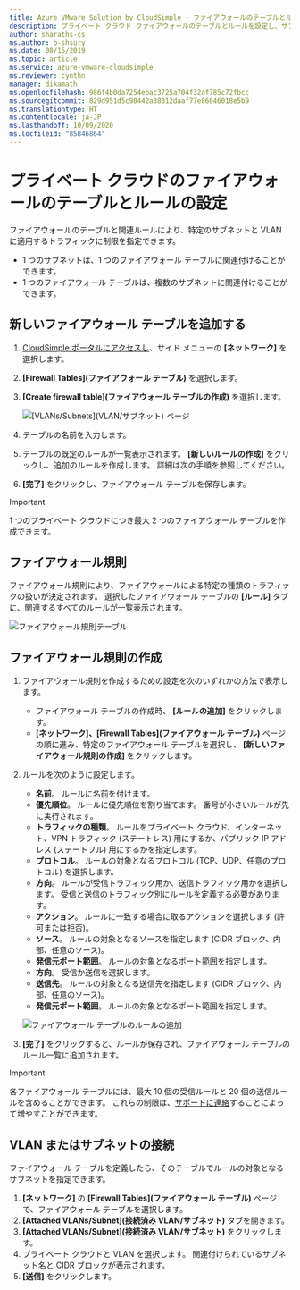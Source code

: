 ```yaml
---
title: Azure VMware Solution by CloudSimple - ファイアウォールのテーブルとルールの設定
description: プライベート クラウド ファイアウォールのテーブルとルールを設定し、サブネットと VLAN でトラフィックを制限する方法について説明します。
author: sharaths-cs
ms.author: b-shsury
ms.date: 08/15/2019
ms.topic: article
ms.service: azure-vmware-cloudsimple
ms.reviewer: cynthn
manager: dikamath
ms.openlocfilehash: 986f4b0da7254ebac3725a704f32af785c72fbcc
ms.sourcegitcommit: 829d951d5c90442a38012daaf77e86046018e5b9
ms.translationtype: HT
ms.contentlocale: ja-JP
ms.lasthandoff: 10/09/2020
ms.locfileid: "85846864"
---
```

# <a name="set-up-firewall-tables-and-rules-for-private-clouds"></a>プライベート クラウドのファイアウォールのテーブルとルールの設定

ファイアウォールのテーブルと関連ルールにより、特定のサブネットと VLAN に適用するトラフィックに制限を指定できます。

* 1 つのサブネットは、1 つのファイアウォール テーブルに関連付けることができます。
* 1 つのファイアウォール テーブルは、複数のサブネットに関連付けることができます。

## <a name="add-a-new-firewall-table"></a>新しいファイアウォール テーブルを追加する

1. [CloudSimple ポータルにアクセスし](access-cloudsimple-portal.md)、サイド メニューの **[ネットワーク]** を選択します。
2. **[Firewall Tables]\(ファイアウォール テーブル\)** を選択します。
3. **[Create firewall table]\(ファイアウォール テーブルの作成\)** を選択します。

    ![[VLANs/Subnets]\(VLAN/サブネット\) ページ](media/firewall-tables-page.png)

4. テーブルの名前を入力します。
5. テーブルの既定のルールが一覧表示されます。 **[新しいルールの作成]** をクリックし、追加のルールを作成します。 詳細は次の手順を参照してください。
6. **[完了]** をクリックし、ファイアウォール テーブルを保存します。

> [!IMPORTANT]
> 1 つのプライベート クラウドにつき最大 2 つのファイアウォール テーブルを作成できます。

## <a name="firewall-rules"></a>ファイアウォール規則

ファイアウォール規則により、ファイアウォールによる特定の種類のトラフィックの扱いが決定されます。 選択したファイアウォール テーブルの **[ルール]** タブに、関連するすべてのルールが一覧表示されます。

![ファイアウォール規則テーブル](media/firewall-rules-tab.png)

## <a name="create-a-firewall-rule"></a>ファイアウォール規則の作成

1. ファイアウォール規則を作成するための設定を次のいずれかの方法で表示します。
    * ファイアウォール テーブルの作成時、 **[ルールの追加]** をクリックします。
    * **[ネットワーク]、[Firewall Tables]\(ファイアウォール テーブル\)** ページの順に進み、特定のファイアウォール テーブルを選択し、 **[新しいファイアウォール規則の作成]** をクリックします。
2. ルールを次のように設定します。
    * **名前**。 ルールに名前を付けます。
    * **優先順位**。 ルールに優先順位を割り当てます。 番号が小さいルールが先に実行されます。
    * **トラフィックの種類**。 ルールをプライベート クラウド、インターネット、VPN トラフィック (ステートレス) 用にするか、パブリック IP アドレス (ステートフル) 用にするかを指定します。
    * **プロトコル**。 ルールの対象となるプロトコル (TCP、UDP、任意のプロトコル) を選択します。
    * **方向**。 ルールが受信トラフィック用か、送信トラフィック用かを選択します。 受信と送信のトラフィック別にルールを定義する必要があります。
    * **アクション**。 ルールに一致する場合に取るアクションを選択します (許可または拒否)。
    * **ソース**。 ルールの対象となるソースを指定します (CIDR ブロック、内部、任意のソース)。
    * **発信元ポート範囲**。 ルールの対象となるポート範囲を指定します。
    * **方向**。 受信か送信を選択します。
    * **送信先**。 ルールの対象となる送信先を指定します (CIDR ブロック、内部、任意のソース)。
    * **発信元ポート範囲**。 ルールの対象となるポート範囲を指定します。

    ![ファイアウォール テーブルのルールの追加](media/firewall-rule-create.png)

3. **[完了]** をクリックすると、ルールが保存され、ファイアウォール テーブルのルール一覧に追加されます。

> [!IMPORTANT]
> 各ファイアウォール テーブルには、最大 10 個の受信ルールと 20 個の送信ルールを含めることができます。 これらの制限は、[サポートに連絡](https://portal.azure.com/#blade/Microsoft_Azure_Support/HelpAndSupportBlade/newsupportrequest)することによって増やすことができます。

## <a name="attach-vlanssubnets"></a><a name="attach-vlans-subnet"></a>VLAN またはサブネットの接続

ファイアウォール テーブルを定義したら、そのテーブルでルールの対象となるサブネットを指定できます。

1. **[ネットワーク]** の **[Firewall Tables]\(ファイアウォール テーブル\)** ページで、ファイアウォール テーブルを選択します。
2. **[Attached VLANs/Subnet]\(接続済み VLAN/サブネット\)** タブを開きます。
3. **[Attached VLANs/Subnet]\(接続済み VLAN/サブネット\)** をクリックします。
4. プライベート クラウドと VLAN を選択します。 関連付けられているサブネット名と CIDR ブロックが表示されます。
5. **[送信]** をクリックします。
